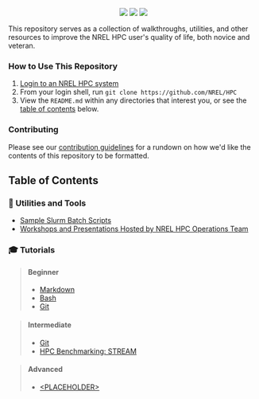 <!-- <p align="center"><img src="assets/hpc.png"/></p> -->
<p align="center">
<img src="https://img.shields.io/github/repo-size/NREL/HPC.svg?label=size">
<a href="https://github.com/NREL/HPC/issues/"><img src="https://img.shields.io/github/issues/NREL/HPC.svg"></a>
<img src="https://img.shields.io/github/stars/NREL/HPC.svg?style=social">
</p>

This repository serves as a collection of walkthroughs, utilities, and other resources to improve the NREL HPC user's quality of life, both novice and veteran.

### How to Use This Repository

1. [Login to an NREL HPC system](https://www.nrel.gov/hpc/system-access.html)
2. From your login shell, run `git clone https://github.com/NREL/HPC`
3. View the `README.md` within any directories that interest you, or see the [table of contents](#table-of-contents) below.

### Contributing
Please see our [contribution guidelines](CONTRIBUTING.md) for a rundown on how we'd like the contents of this repository to be formatted.

## Table of Contents

### 🔧 Utilities and Tools
* [Sample Slurm Batch Scripts](/slurm/README.md)
* [Workshops and Presentations Hosted by NREL HPC Operations Team](/workshops/README.md)

### 🎓 Tutorials
> #### Beginner
> * [Markdown](/markdown/README.md)
> * [Bash](/bash/README.md)
> * [Git](/git/README.md)

> #### Intermediate
> * [Git](/gpu/README.md)
>  * [HPC Benchmarking: STREAM](/stream_benchmark/StreamTutorial.ipynb)

> #### Advanced
>  * [\<PLACEHOLDER\>](/markdown/README.md)
